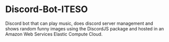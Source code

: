 # Discord-Bot-ITESO
Discord bot that can play music, does discord server management and shows random funny images using the DiscordJS package and hosted in an Amazon Web Services Elastic Compute Cloud.
